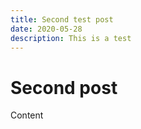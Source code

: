 ```yaml
---
title: Second test post
date: 2020-05-28
description: This is a test
---
```


# Second post

Content